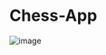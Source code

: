 # Chess-App
![image](https://github.com/Nxttyy/Chess-App/assets/103582061/46aac7d2-f0ac-4619-8092-9563b4b19d1f)
